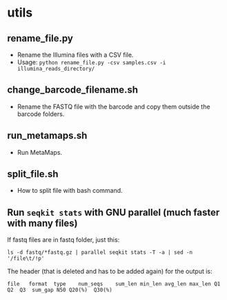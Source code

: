 # utils
## rename_file.py
* Rename the Illumina files with a CSV file.
* Usage: `python rename_file.py -csv samples.csv -i illumina_reads_directory/`
## change_barcode_filename.sh
* Rename the FASTQ file with the barcode and copy them outside the barcode folders.
## run_metamaps.sh
* Run MetaMaps.
## split_file.sh
* How to split file with bash command.
## Run `seqkit stats` with GNU parallel (much faster with many files)
If fastq files are in fastq folder, just this:

`ls -d fastq/*fastq.gz | parallel seqkit stats -T -a | sed -n '/file\t/!p'`

The header (that is deleted and has to be added again) for the output is:

`file	format	type	num_seqs	sum_len	min_len	avg_len	max_len	Q1	Q2	Q3	sum_gap	N50	Q20(%)	Q30(%)`
